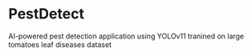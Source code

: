# PestDetect
 AI-powered pest detection application using YOLOv11 tranined on large tomatoes leaf diseases dataset
